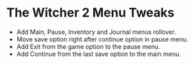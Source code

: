 # The Witcher 2 Menu Tweaks

- Add Main, Pause, Inventory and Journal menus rollover.
- Move save option right after continue option in pause menu.
- Add Exit from the game option to the pause menu.
- Add Continue from the last save option to the main menu.
